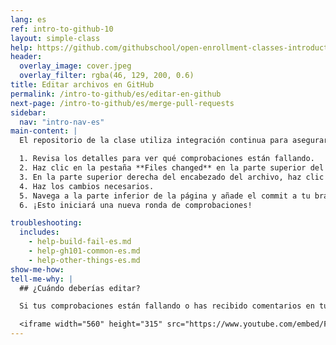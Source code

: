```yaml
---
lang: es
ref: intro-to-github-10
layout: simple-class
help: https://github.com/githubschool/open-enrollment-classes-introduction-to-github/issues/new?title=I%20need%20help&body=Describe%20what%20you%20need%20help%20with%20here.&labels=Help%20Wanted
header:
  overlay_image: cover.jpeg
  overlay_filter: rgba(46, 129, 200, 0.6)
title: Editar archivos en GitHub
permalink: /intro-to-github/es/editar-en-github
next-page: /intro-to-github/es/merge-pull-requests
sidebar:
  nav: "intro-nav-es"
main-content: |
  El repositorio de la clase utiliza integración continua para asegurar que el archivo que has creado cumple todos los requerimientos. Si algo está mal, verás un mensaje que dice **Checks have failed**. Aquí tienes lo que deberías hacer:

  1. Revisa los detalles para ver qué comprobaciones están fallando.
  2. Haz clic en la pestaña **Files changed** en la parte superior del Pull Request.
  3. En la parte superior derecha del encabezado del archivo, haz clic en el icono del lápiz para abrir el editor web.
  4. Haz los cambios necesarios.
  5. Navega a la parte inferior de la página y añade el commit a tu branch.
  6. ¡Esto iniciará una nueva ronda de comprobaciones!

troubleshooting:
  includes:
    - help-build-fail-es.md
    - help-gh101-common-es.md
    - help-other-things-es.md
show-me-how:
tell-me-why: |
  ## ¿Cuándo deberías editar?

  Si tus comprobaciones están fallando o has recibido comentarios en tu pull request, puede que necesites hacer algunos pequeños cambios. Este video te mostrará cómo:

  <iframe width="560" height="315" src="https://www.youtube.com/embed/F0IvcyTwDt4" frameborder="0" allowfullscreen></iframe>
---
```

